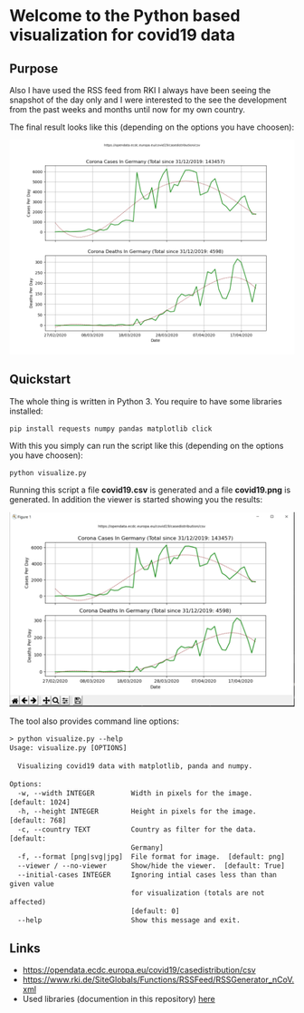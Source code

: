 # Welcome to the Python based visualization for covid19 data

## Purpose

Also I have used the RSS feed from RKI I always have been
seeing the snapshot of the day only and I were interested
to the see the development from the past weeks and months
until now for my own country.

The final result looks like this (depending on the options you have choosen):

![](docs/images/covid19.png)

## Quickstart

The whole thing is written in Python 3. You require to have some
libraries installed:

```
pip install requests numpy pandas matplotlib click
```

With this you simply can run the script like this (depending on the options you have choosen):

```
python visualize.py
```

Running this script a file **covid19.csv** is generated and
a file **covid19.png** is generated. In addition the viewer
is started showing you the results:

![](docs/images/viewer.png)

The tool also provides command line options:

```
> python visualize.py --help
Usage: visualize.py [OPTIONS]

  Visualizing covid19 data with matplotlib, panda and numpy.

Options:
  -w, --width INTEGER         Width in pixels for the image.  [default: 1024]
  -h, --height INTEGER        Height in pixels for the image.  [default: 768]
  -c, --country TEXT          Country as filter for the data.  [default:
                              Germany]
  -f, --format [png|svg|jpg]  File format for image.  [default: png]
  --viewer / --no-viewer      Show/hide the viewer.  [default: True]
  --initial-cases INTEGER     Ignoring intial cases less than than given value
                              for visualization (totals are not affected)
                              [default: 0]
  --help                      Show this message and exit.
```

## Links

 - https://opendata.ecdc.europa.eu/covid19/casedistribution/csv
 - https://www.rki.de/SiteGlobals/Functions/RSSFeed/RSSGenerator_nCoV.xml
 - Used libraries (documention in this repository) [here](docs/pandas-and-friends.md)

